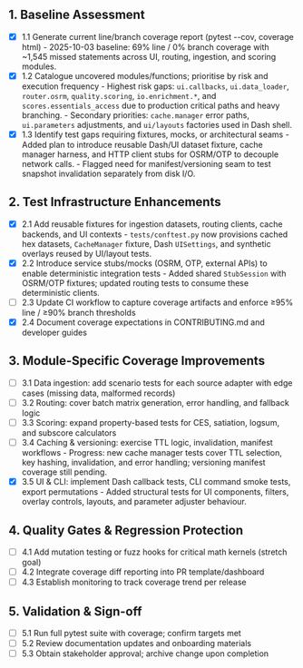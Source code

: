 ## 1. Baseline Assessment
- [x] 1.1 Generate current line/branch coverage report (pytest --cov, coverage html)
      - 2025-10-03 baseline: 69% line / 0% branch coverage with ~1,545 missed statements across UI, routing, ingestion, and scoring modules.
- [x] 1.2 Catalogue uncovered modules/functions; prioritise by risk and execution frequency
      - Highest risk gaps: `ui.callbacks`, `ui.data_loader`, `router.osrm`, `quality.scoring`, `io.enrichment.*`, and `scores.essentials_access` due to production critical paths and heavy branching.
      - Secondary priorities: `cache.manager` error paths, `ui.parameters` adjustments, and `ui/layouts` factories used in Dash shell.
- [x] 1.3 Identify test gaps requiring fixtures, mocks, or architectural seams
      - Added plan to introduce reusable Dash/UI dataset fixture, cache manager harness, and HTTP client stubs for OSRM/OTP to decouple network calls.
      - Flagged need for manifest/versioning seam to test snapshot invalidation separately from disk I/O.

## 2. Test Infrastructure Enhancements
- [x] 2.1 Add reusable fixtures for ingestion datasets, routing clients, cache backends, and UI contexts
      - `tests/conftest.py` now provisions cached hex datasets, `CacheManager` fixture, Dash `UISettings`, and synthetic overlays reused by UI/layout tests.
- [x] 2.2 Introduce service stubs/mocks (OSRM, OTP, external APIs) to enable deterministic integration tests
      - Added shared `StubSession` with OSRM/OTP fixtures; updated routing tests to consume these deterministic clients.
- [ ] 2.3 Update CI workflow to capture coverage artifacts and enforce ≥95% line / ≥90% branch thresholds
- [x] 2.4 Document coverage expectations in CONTRIBUTING.md and developer guides

## 3. Module-Specific Coverage Improvements
- [ ] 3.1 Data ingestion: add scenario tests for each source adapter with edge cases (missing data, malformed records)
- [ ] 3.2 Routing: cover batch matrix generation, error handling, and fallback logic
- [ ] 3.3 Scoring: expand property-based tests for CES, satiation, logsum, and subscore calculators
- [ ] 3.4 Caching & versioning: exercise TTL logic, invalidation, manifest workflows
      - Progress: new cache manager tests cover TTL selection, key hashing, invalidation, and error handling; versioning manifest coverage still pending.
- [x] 3.5 UI & CLI: implement Dash callback tests, CLI command smoke tests, export permutations
      - Added structural tests for UI components, filters, overlay controls, layouts, and parameter adjuster behaviour.

## 4. Quality Gates & Regression Protection
- [ ] 4.1 Add mutation testing or fuzz hooks for critical math kernels (stretch goal)
- [ ] 4.2 Integrate coverage diff reporting into PR template/dashboard
- [ ] 4.3 Establish monitoring to track coverage trend per release

## 5. Validation & Sign-off
- [ ] 5.1 Run full pytest suite with coverage; confirm targets met
- [ ] 5.2 Review documentation updates and onboarding materials
- [ ] 5.3 Obtain stakeholder approval; archive change upon completion
